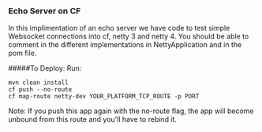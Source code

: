 ### Echo Server on CF

In this implimentation of an echo server we have code to test simple Websocket connections into cf, netty 3 and netty 4.
You should be able to comment in the different implementations in NettyApplication and in the pom file.

#####To Deploy:
Run: 
```
mvn clean install
cf push --no-route
cf map-route netty-dev YOUR_PLATFORM_TCP_ROUTE -p PORT 
```

Note: If you push this app again with the no-route flag, the app will become unbound from this route and you'll have to rebind it. 
